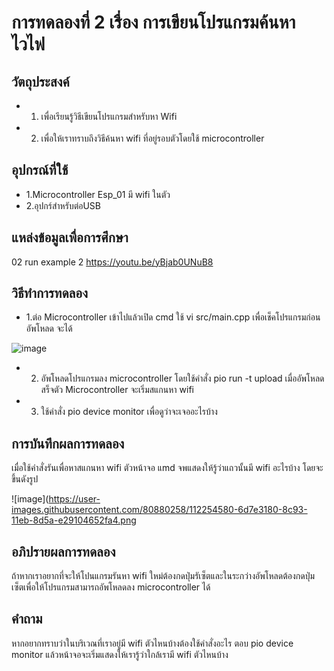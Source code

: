 # การทดลองที่ 2 เรื่อง การเขียนโปรแกรมค้นหาไวไฟ
## วัตถุประสงค์
* 1. เพื่อเรียนรู้วิธีเขียนโปรแกรมสำหรับหา Wifi
* 2. เพื่อให้เราทราบถึงวิธีค้นหา wifi ที่อยู่รอบตัวโดยใช้ microcontroller
## อุปกรณ์ที่ใช้
* 1.Microcontroller Esp_01 มี wifi ในตัว
* 2.อุปกร์สำหรับต่อUSB
## แหล่งข้อมูลเพื่อการศึกษา
02 run example 2 https://youtu.be/yBjab0UNuB8
## วิธีทำการทดลอง
* 1.ต่อ Microcontroller เข้าไปแล้วเปิด cmd ใช้ vi src/main.cpp เพื่อเช็คโปรแกรมก่อนอัพโหลด จะได้

![image](https://user-images.githubusercontent.com/80880258/112254074-876b4480-8c92-11eb-866d-64289cbbc1fb.png)

* 2. อัพโหลดโปรแกรมลง microcontroller โดยใช้คำสั่ง pio run -t upload เมื่ออัพโหลดสร็จตัว Microcontroller จะเริ่มสแกนหา wifi
* 3. ใช้คำสั่ง pio device monitor เพื่อดูว่าจะเจออะไรบ้าง
## การบันทึกผลการทดลอง
เมื่อใช้คำสั่งรันเพื่อหาสแกนหา wifi ตัวหน้าจอ แmd จพแสดงให้รู้ว่าแถวนั้นมี wifi อะไรบ้าง โดยจะขึ้นดังรูป

![image](https://user-images.githubusercontent.com/80880258/112254580-6d7e3180-8c93-11eb-8d5a-e29104652fa4.png

## อภิปรายผลการทดลอง
ถ้าหากเราอยากที่จะให้โปนแกรมรันหา wifi ใหม่ต้องกดปุ่มรัเซ็ตและในระกว่างอัพโหลดต้องกดปุ่มเซ็ตเพื่อให้โปรแกรมสามารถอัพโหลดลง microcontroller ได้
## คำถาม
หากอยากทราบว่าในบริเวณที่เราอยู่มี wifi ตัวไหนบ้างต้องใช้คำสั่งอะไร
ตอบ pio device monitor แล้วหน้าจอจะเริ่มแสดงให้เรารู้ว่าใกล้เรามี wifi ตัวไหนบ้าง
